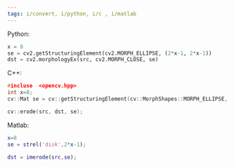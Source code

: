 ```yaml
---
tags: i/convert, i/python, i/c , i/matlab
---
```


Python:
```py
x = 8
se = cv2.getStructuringElement(cv2.MORPH_ELLIPSE, (2*x-1, 2*x-1))
dst = cv2.morphologyEx(src, cv2.MORPH_CLOSE, se)
```

C++:
```cpp
#incluse  <opencv.hpp>
int x=8;
cv::Mat se = cv::getStructuringElement(cv::MorphShapes::MORPH_ELLIPSE, cv::Size(2*x-1, 2*x-1));

cv::erode(src, dst, se);

```

Matlab:
```matlab
x=8
se = strel('disk',2*x-1);

dst = imerode(src,se);

```


